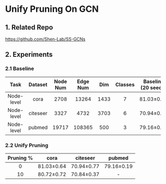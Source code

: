 # Unify Pruning On GCN
## 1. Related Repo

https://github.com/Shen-Lab/SS-GCNs

## 2. Experiments

### 2.1 Baseline

| Task | Dataset | Node Num | Edge Num | Dim | Classes | Baseline (20 seeds) | Avg Epoch |
| :---:| :---: | :---: | :---: | :---: |:---: |:---: |:---: |
| Node-level | cora    | 2708 |  13264  | 1433 | 7 | 81.03±0.64 | 236.10 |
| Node-level | citeseer| 3327 |  4732   | 3703 | 6 | 70.94±0.77 | 236.95 |
| Node-level | pubmed  |19717 | 108365  | 500  | 3 | 79.16±0.19 | 152.15 |

### 2.2 Unify Pruning


| Pruning % | cora | citeseer | pubmed |
| :---:| :---: | :---: | :---: | 
| 0  | 81.03±0.64 | 70.94±0.77  | 79.16±0.19 |
| 10 | 80.72±0.72 | 70.84±0.37  | - |
